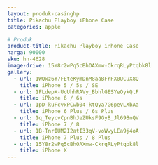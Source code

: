 ```yaml
---
layout: produk-casinghp
title: Pikachu Playboy iPhone Case
categories: apple

# Produk
product-title: Pikachu Playboy iPhone Case
harga: 90000
sku: hn-4628
image-drive: 15Y8r2wPq5cBhOAXmw-CkrqRLyPtqbk8l
gallery:
  - url: 1WQxz6Y7FEteKymDnM8aaBFrFX0UCuX8Q
    title: iPhone 5 / 5s / SE
  - url: 1FLdepX-UcUhhRAVy_BbhlGESYeOykQtF
    title: iPhone 6 / 6s
  - url: 1pD-kuFcvxPCwb04-ktQya7G6peVLXbAa
    title: iPhone 6 Plus / 6s Plus
  - url: 1q_TeycvCpnBhJeZUksF9GyB_Jl69BnQV
    title: iPhone 7 / 8
  - url: 1B-TnrIUM2I2atI33qV-voWwyLEa9j4oA
    title: iPhone 7 Plus / 8 Plus
  - url: 15Y8r2wPq5cBhOAXmw-CkrqRLyPtqbk8l
    title: iPhone X
---
```

